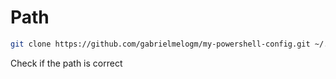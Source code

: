 # Path
```bash
git clone https://github.com/gabrielmelogm/my-powershell-config.git ~/.config/powershell
```
Check if the path is correct
